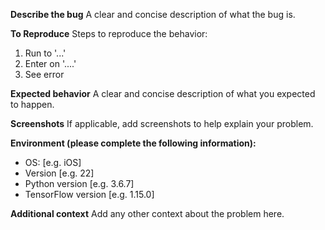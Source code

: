 **Describe the bug**
A clear and concise description of what the bug is.

**To Reproduce**
Steps to reproduce the behavior:
1. Run to '...'
2. Enter on '....'
3. See error

**Expected behavior**
A clear and concise description of what you expected to happen.

**Screenshots**
If applicable, add screenshots to help explain your problem.

**Environment (please complete the following information):**
 - OS: [e.g. iOS]
 - Version [e.g. 22]
 - Python version [e.g. 3.6.7]
 - TensorFlow version [e.g. 1.15.0]

**Additional context**
Add any other context about the problem here.
